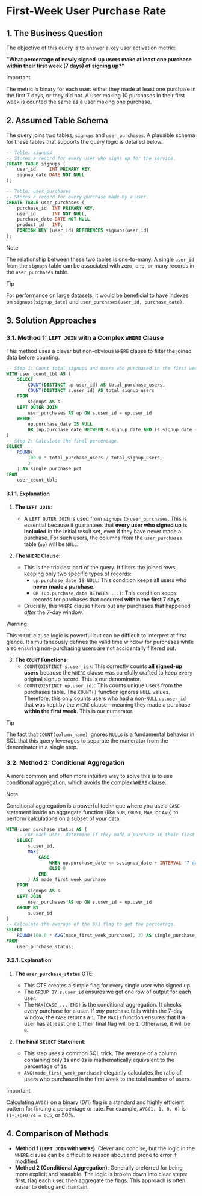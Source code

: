# First-Week User Purchase Rate

## 1. The Business Question
The objective of this query is to answer a key user activation metric:

**"What percentage of newly signed-up users make at least one purchase within their first week (7 days) of signing up?"**

> [!IMPORTANT]
> The metric is binary for each user: either they made at least one purchase in the first 7 days, or they did not. A user making 10 purchases in their first week is counted the same as a user making one purchase.

## 2. Assumed Table Schema
The query joins two tables, `signups` and `user_purchases`. A plausible schema for these tables that supports the query logic is detailed below.

```sql
-- Table: signups
-- Stores a record for every user who signs up for the service.
CREATE TABLE signups (
    user_id     INT PRIMARY KEY,
    signup_date DATE NOT NULL
);

-- Table: user_purchases
-- Stores a record for every purchase made by a user.
CREATE TABLE user_purchases (
    purchase_id  INT PRIMARY KEY,
    user_id      INT NOT NULL,
    purchase_date DATE NOT NULL,
    product_id   INT,
    FOREIGN KEY (user_id) REFERENCES signups(user_id)
);
```

> [!NOTE]
> The relationship between these two tables is one-to-many. A single `user_id` from the `signups` table can be associated with zero, one, or many records in the `user_purchases` table.

> [!TIP]
> For performance on large datasets, it would be beneficial to have indexes on `signups(signup_date)` and `user_purchases(user_id, purchase_date)`.

## 3. Solution Approaches

### 3.1. Method 1: `LEFT JOIN` with a Complex `WHERE` Clause
This method uses a clever but non-obvious `WHERE` clause to filter the joined data before counting.

```sql
-- Step 1: Count total signups and users who purchased in the first week.
WITH user_count_tbl AS (
    SELECT
        COUNT(DISTINCT up.user_id) AS total_purchase_users,
        COUNT(DISTINCT s.user_id) AS total_signup_users
    FROM
        signups AS s
    LEFT OUTER JOIN
        user_purchases AS up ON s.user_id = up.user_id
    WHERE
        up.purchase_date IS NULL
        OR (up.purchase_date BETWEEN s.signup_date AND (s.signup_date + INTERVAL '7 day'))
)
-- Step 2: Calculate the final percentage.
SELECT
    ROUND(
        100.0 * total_purchase_users / total_signup_users,
        2
    ) AS single_purchase_pct
FROM
    user_count_tbl;
```

#### 3.1.1. Explanation

1.  **The `LEFT JOIN`**:
    -   A `LEFT OUTER JOIN` is used from `signups` to `user_purchases`. This is essential because it guarantees that **every user who signed up is included** in the initial result set, even if they have never made a purchase. For such users, the columns from the `user_purchases` table (`up`) will be `NULL`.

2.  **The `WHERE` Clause**:
    -   This is the trickiest part of the query. It filters the joined rows, keeping only two specific types of records:
        -   `up.purchase_date IS NULL`: This condition keeps all users who **never made a purchase**.
        -   `OR (up.purchase_date BETWEEN ...)`: This condition keeps records for purchases that occurred **within the first 7 days**.
    -   Crucially, this `WHERE` clause filters out any purchases that happened *after* the 7-day window.

> [!WARNING]
> This `WHERE` clause logic is powerful but can be difficult to interpret at first glance. It simultaneously defines the valid time window for purchases while also ensuring non-purchasing users are not accidentally filtered out.

3.  **The `COUNT` Functions**:
    -   `COUNT(DISTINCT s.user_id)`: This correctly counts **all signed-up users** because the `WHERE` clause was carefully crafted to keep every original signup record. This is our denominator.
    -   `COUNT(DISTINCT up.user_id)`: This counts unique users from the purchases table. The `COUNT()` function ignores `NULL` values. Therefore, this only counts users who had a non-`NULL` `up.user_id` that was kept by the `WHERE` clause—meaning they made a purchase **within the first week**. This is our numerator.

> [!TIP]
> The fact that `COUNT(column_name)` ignores `NULL`s is a fundamental behavior in SQL that this query leverages to separate the numerator from the denominator in a single step.

### 3.2. Method 2: Conditional Aggregation
A more common and often more intuitive way to solve this is to use conditional aggregation, which avoids the complex `WHERE` clause.

> [!NOTE]
> Conditional aggregation is a powerful technique where you use a `CASE` statement inside an aggregate function (like `SUM`, `COUNT`, `MAX`, or `AVG`) to perform calculations on a subset of your data.

```sql
WITH user_purchase_status AS (
    -- For each user, determine if they made a purchase in their first week.
    SELECT
        s.user_id,
        MAX(
            CASE
                WHEN up.purchase_date <= s.signup_date + INTERVAL '7 day' THEN 1
                ELSE 0
            END
        ) AS made_first_week_purchase
    FROM
        signups AS s
    LEFT JOIN
        user_purchases AS up ON s.user_id = up.user_id
    GROUP BY
        s.user_id
)
-- Calculate the average of the 0/1 flag to get the percentage.
SELECT
    ROUND(100.0 * AVG(made_first_week_purchase), 2) AS single_purchase_pct
FROM
    user_purchase_status;
```

#### 3.2.1. Explanation

1.  **The `user_purchase_status` CTE**:
    -   This CTE creates a simple flag for every single user who signed up.
    -   The `GROUP BY s.user_id` ensures we get one row of output for each user.
    -   The `MAX(CASE ... END)` is the conditional aggregation. It checks every purchase for a user. If *any* purchase falls within the 7-day window, the `CASE` returns a `1`. The `MAX()` function ensures that if a user has at least one `1`, their final flag will be `1`. Otherwise, it will be `0`.

2.  **The Final `SELECT` Statement**:
    -   This step uses a common SQL trick. The average of a column containing only `1`s and `0`s is mathematically equivalent to the percentage of `1`s.
    -   `AVG(made_first_week_purchase)` elegantly calculates the ratio of users who purchased in the first week to the total number of users.

> [!IMPORTANT]
> Calculating `AVG()` on a binary (0/1) flag is a standard and highly efficient pattern for finding a percentage or rate. For example, `AVG(1, 1, 0, 0)` is `(1+1+0+0)/4 = 0.5`, or 50%.

## 4. Comparison of Methods
-   **Method 1 (`LEFT JOIN` with `WHERE`)**: Clever and concise, but the logic in the `WHERE` clause can be difficult to reason about and prone to error if modified.
-   **Method 2 (Conditional Aggregation)**: Generally preferred for being more explicit and readable. The logic is broken down into clear steps: first, flag each user, then aggregate the flags. This approach is often easier to debug and maintain.
